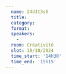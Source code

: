 ```yaml
---
  name: 24d1t3s6
  title: 
  category: 
  format: 
  speakers: 
    - 
  room: Créativité
  slot: 10/10/2024
  time_start: '14h30'
  time_end: '15h15'
---
```

